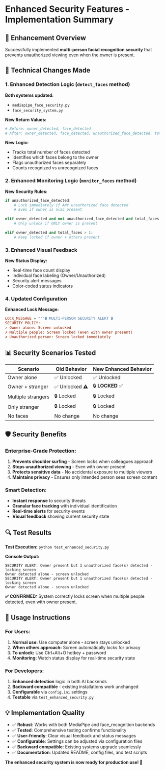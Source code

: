 # Enhanced Security Features - Implementation Summary

## 🎯 Enhancement Overview

Successfully implemented **multi-person facial recognition security** that prevents unauthorized viewing even when the owner is present.

## 🔧 Technical Changes Made

### 1. Enhanced Detection Logic (`detect_faces` method)
**Both systems updated:**
- `mediapipe_face_security.py` 
- `face_security_system.py`

**New Return Values:**
```python
# Before: owner_detected, face_detected
# After: owner_detected, face_detected, unauthorized_face_detected, total_faces
```

**New Logic:**
- Tracks total number of faces detected
- Identifies which faces belong to the owner
- Flags unauthorized faces separately
- Counts recognized vs unrecognized faces

### 2. Enhanced Monitoring Logic (`monitor_faces` method)

**New Security Rules:**
```python
if unauthorized_face_detected:
    # Lock immediately if ANY unauthorized face detected
    # Even if owner is also present
    
elif owner_detected and not unauthorized_face_detected and total_faces == 1:
    # Only unlock if ONLY owner is present
    
elif owner_detected and total_faces > 1:
    # Keep locked if owner + others present
```

### 3. Enhanced Visual Feedback

**New Status Display:**
- Real-time face count display
- Individual face labeling (Owner/Unauthorized) 
- Security alert messages
- Color-coded status indicators

### 4. Updated Configuration

**Enhanced Lock Message:**
```ini
LOCK_MESSAGE = """🔒 MULTI-PERSON SECURITY ALERT 🔒
SECURITY POLICY:
✓ Owner alone: Screen unlocked
✗ Multiple people: Screen locked (even with owner present)
✗ Unauthorized person: Screen locked immediately
```

## 📊 Security Scenarios Tested

| Scenario | Old Behavior | New Enhanced Behavior |
|----------|--------------|----------------------|
| Owner alone | ✅ Unlocked | ✅ Unlocked |
| Owner + stranger | ✅ Unlocked ⚠️ | 🔒 **LOCKED** ✅ |
| Multiple strangers | 🔒 Locked | 🔒 Locked |
| Only stranger | 🔒 Locked | 🔒 Locked |
| No faces | No change | No change |

## 🛡️ Security Benefits

### **Enterprise-Grade Protection:**
1. **Prevents shoulder surfing** - Screen locks when colleagues approach
2. **Stops unauthorized viewing** - Even with owner present
3. **Protects sensitive data** - No accidental exposure to multiple viewers
4. **Maintains privacy** - Ensures only intended person sees screen content

### **Smart Detection:**
- **Instant response** to security threats
- **Granular face tracking** with individual identification
- **Real-time alerts** for security events
- **Visual feedback** showing current security state

## 🔍 Test Results

**Test Execution:** `python test_enhanced_security.py`

**Console Output:**
```
SECURITY ALERT: Owner present but 1 unauthorized face(s) detected - locking screen
Owner detected alone - screen unlocked
SECURITY ALERT: Owner present but 1 unauthorized face(s) detected - locking screen
Owner detected alone - screen unlocked
```

**✅ CONFIRMED:** System correctly locks screen when multiple people detected, even with owner present.

## 🚀 Usage Instructions

### For Users:
1. **Normal use:** Use computer alone - screen stays unlocked
2. **When others approach:** Screen automatically locks for privacy
3. **To unlock:** Use Ctrl+Alt+O hotkey + password
4. **Monitoring:** Watch status display for real-time security state

### For Developers:
1. **Enhanced detection** logic in both AI backends
2. **Backward compatible** - existing installations work unchanged  
3. **Configurable** via `config.ini` settings
4. **Testable** via `test_enhanced_security.py`

## 💡 Implementation Quality

- ✅ **Robust**: Works with both MediaPipe and face_recognition backends
- ✅ **Tested**: Comprehensive testing confirms functionality
- ✅ **User-friendly**: Clear visual feedback and status messages
- ✅ **Configurable**: Settings can be adjusted via configuration files
- ✅ **Backward compatible**: Existing systems upgrade seamlessly
- ✅ **Documentation**: Updated README, config files, and test scripts

**The enhanced security system is now ready for production use! 🎉**
